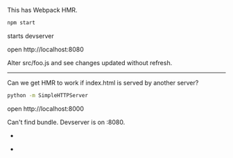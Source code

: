 This has Webpack HMR.

```sh
npm start
```

starts devserver

open http://localhost:8080

Alter src/foo.js and see changes updated without refresh.


---

Can we get HMR to work if index.html is served by another server?


```sh
python -m SimpleHTTPServer
```
open http://localhost:8000


Can't find bundle.  Devserver is on :8080.
-    <script src="main.js"></script>
+    <script src="http://localhost:8080/main.js"></script>
